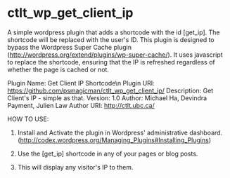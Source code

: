 ctlt_wp_get_client_ip
=====================
A simple wordpress plugin that adds a shortcode with the id [get_ip]. The shortcode will be replaced with the user's ID.
This plugin is designed to bypass the Wordpress Super Cache plugin (http://wordpress.org/extend/plugins/wp-super-cache/).
It uses javascript to replace the shortcode, ensuring that the IP is refreshed regardless of whether the page is cached or not.


Plugin Name: Get Client IP Shortcode\n
Plugin URI: https://github.com/psmagicman/ctlt_wp_get_client_ip/
Description: Get Client's IP - simple as that.
Version: 1.0
Author: Michael Ha, Devindra Payment, Julien Law
Author URI: http://ctlt.ubc.ca/


HOW TO USE:

1. Install and Activate the plugin in Wordpress' administrative dashboard. (http://codex.wordpress.org/Managing_Plugins#Installing_Plugins)

2. Use the [get_ip] shortcode in any of your pages or blog posts.

3. This will display any visitor's IP to them.
